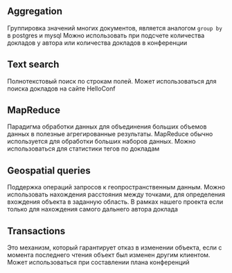 ## Aggregation

Группировка значений многих документов, является аналогом `group by` в postgres и mysql
Можно использовать при подсчете количества докладов у автора или количества докладов в конференции

## Text search

Полнотекстовый поиск по строкам полей. Может использоваться для поиска докладов на сайте HelloConf

## MapReduce

Парадигма обработки данных для объединения больших объемов данных в полезные агрегированные результаты. MapReduce обычно используется для обработки больших наборов данных.
Можно использоваться для статистики тегов по докладам

## Geospatial queries

Поддержка операций запросов к геопространственным данным. Можно использовать нахождения расстояния между точками, для определения вхождения объекта в заданную область. В рамках нашего проекта если только для нахождения самого дальнего автора доклада

## Transactions

Это механизм, который гарантирует отказ в изменении объекта, если с момента последнего чтения объект был изменен другим клиентом. Может использоваться при составлении плана конференций
